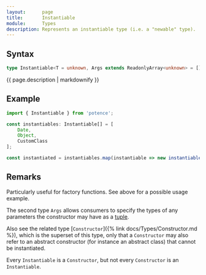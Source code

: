 ```yaml
---
layout:      page
title:       Instantiable
module:      Types
description: Represents an instantiable type (i.e. a "newable" type).
---
```

## Syntax

```ts
type Instantiable<T = unknown, Args extends ReadonlyArray<unknown> = []>
```

<div class="description">{{ page.description | markdownify }}</div>

## Example

```ts
import { Instantiable } from 'potence';

const instantiables: Instantiable[] = [
    Date,
    Object,
    CustomClass
];

const instantiated = instantiables.map(instantiable => new instantiable());
```

## Remarks

Particularly useful for factory functions. See above for a possible usage
example.

The second type `Args` allows consumers to specify the types of any parameters
the constructor may have as a
[tuple](https://www.typescriptlang.org/docs/handbook/basic-types.html#tuple).

Also see the related type [`Constructor`]({% link docs/Types/Constructor.md %}),
which is the superset of this type, only that a `Constructor` may also refer to
an abstract constructor (for instance an abstract class) that cannot be
instantiated.

Every `Instantiable` is a `Constructor`, but not every `Constructor` is an
`Instantiable`.
